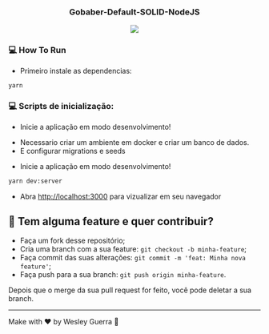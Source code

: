 <h3 align="center">
 Gobaber-Default-SOLID-NodeJS
</h3>

<p align="center">
   <img src="https://github.com/Wesleygmssa/gobaber-web/raw/master/01.PNG" >
</p>


### :computer: How To Run

 * Primeiro instale as dependencias:
 ```bash
yarn
 ```

### :computer: Scripts de inicialização:
* Inicie a aplicação em modo desenvolvimento!
 
 - Necessario criar um ambiente em docker e criar um banco de dados.
 - E configurar migrations e seeds
 
  * Inicie a aplicação em modo desenvolvimento!
 ```bash
 yarn dev:server
 ```
 * Abra [http://localhost:3000](http://localhost:3333) para vizualizar em seu navegador


## 🤔 Tem alguma feature e quer contribuir?

- Faça um fork desse repositório;
- Cria uma branch com a sua feature: `git checkout -b minha-feature`;
- Faça commit das suas alterações: `git commit -m 'feat: Minha nova feature'`;
- Faça push para a sua branch: `git push origin minha-feature`.

Depois que o merge da sua pull request for feito, você pode deletar a sua branch.

---

Make with ♥ by Wesley Guerra :wave:
